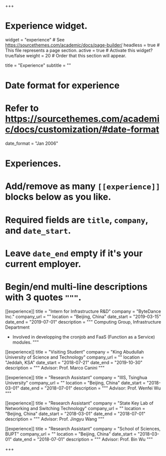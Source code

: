 +++
# Experience widget.
widget = "experience"  # See https://sourcethemes.com/academic/docs/page-builder/
headless = true  # This file represents a page section.
active = true  # Activate this widget? true/false
weight = 20  # Order that this section will appear.

title = "Experience"
subtitle = ""

# Date format for experience
#   Refer to https://sourcethemes.com/academic/docs/customization/#date-format
date_format = "Jan 2006"

# Experiences.
#   Add/remove as many `[[experience]]` blocks below as you like.
#   Required fields are `title`, `company`, and `date_start`.
#   Leave `date_end` empty if it's your current employer.
#   Begin/end multi-line descriptions with 3 quotes `"""`.
[[experience]]
  title = "Intern for Infrastructure R&D"
  company = "ByteDance Inc."
  company_url = ""
  location = "Beijing, China"
  date_start = "2019-03-15"
  date_end = "2019-07-01"
  description = """
  Computing Group, Infrastructure Department

  * Involved in developping the cronjob and FaaS (Function as a Service) modules.
  """

[[experience]]
  title = "Visiting Student"
  company = "King Abudullah University of Science and Technology"
  company_url = ""
  location = "Jeddah, KSA"
  date_start = "2018-07-21"
  date_end = "2019-10-30"
  description = """
  Advisor: Prof. Marco Canini
  """

[[experience]]
  title = "Research Assistant"
  company = "IIIS, Tsinghua University"
  company_url = ""
  location = "Beijing, China"
  date_start = "2018-03-01"
  date_end = "2018-07-01"
  description = """
  Advisor: Prof. Wenfei Wu
  """

[[experience]]
  title = "Research Assistant"
  company = "State Key Lab of Networking and Switching Technology"
  company_url = ""
  location = "Beijing, China"
  date_start = "2018-03-01"
  date_end = "2018-07-01"
  description = """
  Advisor: Prof. Jingyu Wang
  """

[[experience]]
  title = "Research Assistant"
  company = "School of Sciences, BUPT"
  company_url = ""
  location = "Beijing, China"
  date_start = "2018-03-01"
  date_end = "2018-07-01"
  description = """ 
  Advisor: Prof. Bin Wu
  """

+++
